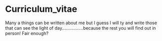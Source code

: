 # Curriculum_vitae
Many a things can be written about me but I guess I will ty and write those that can see the light of day.................because the rest you will find out in person! Fair enough?
